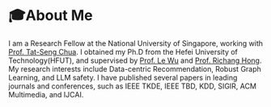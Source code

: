 # 🎓About Me
I am a Research Fellow at the National University of Singapore, working with [Prof. Tat-Seng Chua](https://www.chuatatseng.com/). I obtained my Ph.D from the Hefei University of Technology(HFUT), and supervised by [Prof. Le Wu](https://le-wu.com) and [Prof. Richang Hong](https://faculty.hfut.edu.cn/hrc/zh_CN/index.htm). My research interests include Data-centric Recommendation, Robust Graph Learning, and LLM safety. I have published several papers in leading journals and conferences, such as IEEE TKDE, IEEE TBD, KDD, SIGIR, ACM Multimedia, and IJCAI.   


